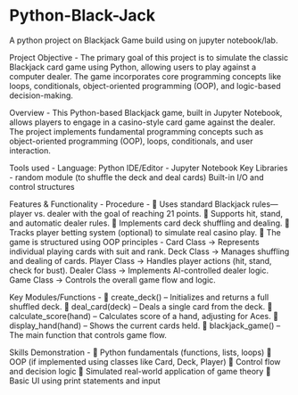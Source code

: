 # Python-Black-Jack
A python project on Blackjack Game build using on jupyter notebook/lab.

Project Objective - 
The primary goal of this project is to simulate the classic Blackjack card game using Python, allowing users to play against a computer dealer. The game incorporates core programming concepts like loops, conditionals, object-oriented programming (OOP), and logic-based decision-making.

Overview - 
This Python-based Blackjack game, built in Jupyter Notebook, allows players to engage in a casino-style card game against the dealer. The project implements fundamental programming concepts such as object-oriented programming (OOP), loops, conditionals, and user interaction.

Tools used - 
Language: Python
IDE/Editor - Jupyter Notebook
Key Libraries - random module (to shuffle the deck and deal cards)
              Built-in I/O and control structures

Features & Functionality -
Procedure -
🔹 Uses standard Blackjack rules—player vs. dealer with the goal of reaching 21 points.
🔹 Supports hit, stand, and automatic dealer rules.
🔹 Implements card deck shuffling and dealing.
🔹 Tracks player betting system (optional) to simulate real casino play.
🔹 The game is structured using OOP principles - 
    Card Class → Represents individual playing cards with suit and rank.
    Deck Class → Manages shuffling and dealing of cards.
    Player Class → Handles player actions (hit, stand, check for bust).
    Dealer Class → Implements AI-controlled dealer logic.
    Game Class → Controls the overall game flow and logic.
    
Key Modules/Functions - 
🔹 create_deck() – Initializes and returns a full shuffled deck.
🔹 deal_card(deck) – Deals a single card from the deck.
🔹 calculate_score(hand) – Calculates score of a hand, adjusting for Aces.
🔹 display_hand(hand) – Shows the current cards held.
🔹 blackjack_game() – The main function that controls game flow.

Skills Demonstration - 
🔹 Python fundamentals (functions, lists, loops)
🔹 OOP (if implemented using classes like Card, Deck, Player)
🔹 Control flow and decision logic
🔹 Simulated real-world application of game theory
🔹 Basic UI using print statements and input
